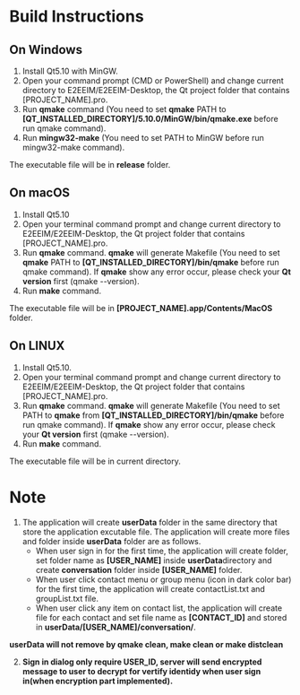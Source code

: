 # Build Instructions #
 ## On Windows ##
  1. Install Qt5.10 with MinGW.
  2. Open your command prompt (CMD or PowerShell) and change current directory to E2EEIM/E2EEIM-Desktop, the Qt project folder that contains [PROJECT_NAME].pro.
  3. Run **qmake** command (You need to set **qmake** PATH to **[QT_INSTALLED_DIRECTORY]/5.10.0/MinGW/bin/qmake.exe** before run qmake command).
  4. Run **mingw32-make** (You need to set PATH to MinGW before run mingw32-make command).
  
The executable file will be in **release** folder.




## On macOS ##
  1. Install Qt5.10
  2. Open your terminal command prompt and change current directory to E2EEIM/E2EEIM-Desktop, the Qt project folder that contains [PROJECT_NAME].pro.
  3. Run **qmake** command. **qmake** will generate Makefile (You need to set **qmake** PATH to **[QT_INSTALLED_DIRECTORY]/bin/qmake** before run qmake command). If **qmake** show any error occur, please check your **Qt version** first (qmake --version).
  4. Run **make** command.
  
The executable file will be in **[PROJECT_NAME].app/Contents/MacOS** folder.




## On LINUX ##
  1. Install Qt5.10.
  2. Open your terminal command prompt and change current directory to E2EEIM/E2EEIM-Desktop, the Qt project folder that contains [PROJECT_NAME].pro.
  3. Run **qmake** command. **qmake** will generate Makefile (You need to set PATH to **qmake** from **[QT_INSTALLED_DIRECTORY]/bin/qmake** before run qmake command). If **qmake** show any error occur, please check your **Qt version**  first (qmake --version).
  4. Run **make** command.
  
The executable file will be in current directory.


# Note #
1. The application will create **userData** folder in the same directory that store the application excutable file. The application will create more files and folder inside **userData** folder are as follows.
     - When user sign in for the first time, the application will create folder, set folder name as **[USER_NAME]** inside **userData**directory and create **conversation** folder inside **[USER_NAME]** folder.
     - When user click contact menu or group menu (icon in dark color bar) for the first time, the application will create contactList.txt and groupList.txt file.
     - When user click any item on contact list, the application will create file for each contact and set file name as **[CONTACT_ID]** and stored in **userData/[USER_NAME]/conversation/**.
     
**userData will not remove by qmake clean, make clean or make distclean**
    
2. **Sign in dialog only require USER_ID, server will send encrypted message to user to decrypt for vertify identidy when user sign in(when encryption part implemented).**

